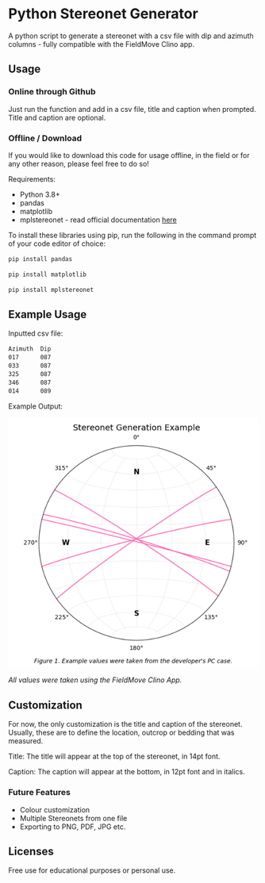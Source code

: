 # Python Stereonet Generator
A python script to generate a stereonet with a csv file with dip and azimuth columns - fully compatible with the FieldMove Clino app.

## Usage
### Online through Github
Just run the function and add in a csv file, title and caption when prompted. Title and caption are optional.

### Offline / Download
If you would like to download this code for usage offline, in the field or for any other reason, please feel free to do so!

Requirements:
- Python 3.8+
- pandas
- matplotlib
- mplstereonet - read official documentation [here](https://pypi.org/project/mplstereonet)

To install these libraries using pip, run the following in the command prompt of your code editor of choice:
```bash
pip install pandas
```
```bash
pip install matplotlib
```
```bash
pip install mplstereonet
```

## Example Usage

Inputted csv file:
```bash
Azimuth  Dip
017      087
033      087
325      087
346      087
014      089
```

Example Output:

![Example Stereonet](StereonetExample1.png)

*All values were taken using the FieldMove Clino App.*

## Customization

For now, the only customization is the title and caption of the stereonet. Usually, these are to define the location, outcrop or bedding that was measured.

Title: The title will appear at the top of the stereonet, in 14pt font. 

Caption: The caption will appear at the bottom, in 12pt font and in italics.

### Future Features
- Colour customization
- Multiple Stereonets from one file
- Exporting to PNG, PDF, JPG etc.

## Licenses
Free use for educational purposes or personal use.

